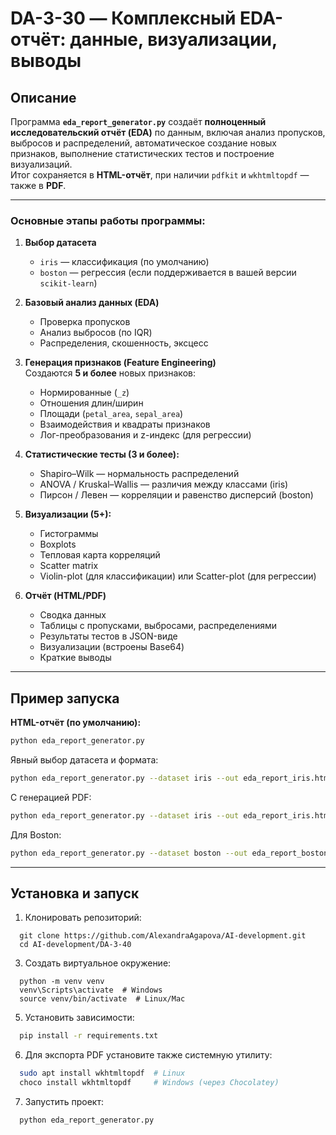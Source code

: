 
# DA-3-30 — Комплексный EDA-отчёт: данные, визуализации, выводы  

## Описание  
Программа **`eda_report_generator.py`** создаёт **полноценный исследовательский отчёт (EDA)** по данным, включая анализ пропусков, выбросов и распределений, автоматическое создание новых признаков, выполнение статистических тестов и построение визуализаций.  
Итог сохраняется в **HTML-отчёт**, при наличии `pdfkit` и `wkhtmltopdf` — также в **PDF**.

---

### Основные этапы работы программы:
1. **Выбор датасета**  
   - `iris` — классификация (по умолчанию)  
   - `boston` — регрессия (если поддерживается в вашей версии `scikit-learn`)

2. **Базовый анализ данных (EDA)**  
   - Проверка пропусков  
   - Анализ выбросов (по IQR)  
   - Распределения, скошенность, эксцесс  

3. **Генерация признаков (Feature Engineering)**  
   Создаются **5 и более** новых признаков:
   - Нормированные (`_z`)  
   - Отношения длин/ширин  
   - Площади (`petal_area`, `sepal_area`)  
   - Взаимодействия и квадраты признаков  
   - Лог-преобразования и z-индекс (для регрессии)

4. **Статистические тесты (3 и более):**  
   - Shapiro–Wilk — нормальность распределений  
   - ANOVA / Kruskal–Wallis — различия между классами (iris)  
   - Пирсон / Левен — корреляции и равенство дисперсий (boston)

5. **Визуализации (5+):**  
   - Гистограммы  
   - Boxplots  
   - Тепловая карта корреляций  
   - Scatter matrix  
   - Violin-plot (для классификации) или Scatter-plot (для регрессии)

6. **Отчёт (HTML/PDF)**  
   - Сводка данных  
   - Таблицы с пропусками, выбросами, распределениями  
   - Результаты тестов в JSON-виде  
   - Визуализации (встроены Base64)  
   - Краткие выводы  

---

## Пример запуска  
**HTML-отчёт (по умолчанию):**
```bash
python eda_report_generator.py
```

Явный выбор датасета и формата:
```bash
python eda_report_generator.py --dataset iris --out eda_report_iris.html
```

С генерацией PDF:
```bash
python eda_report_generator.py --dataset iris --out eda_report_iris.html --pdf
```

Для Boston:
```bash
python eda_report_generator.py --dataset boston --out eda_report_boston.html --pdf
```
---

## Установка и запуск 
1. Клонировать репозиторий:
```
  git clone https://github.com/AlexandraAgapova/AI-development.git
  cd AI-development/DA-3-40
```
3. Создать виртуальное окружение:
```
  python -m venv venv
  venv\Scripts\activate  # Windows
  source venv/bin/activate  # Linux/Mac
```
5. Установить зависимости:
```bash
  pip install -r requirements.txt
```
6. Для экспорта PDF установите также системную утилиту:
```bash
  sudo apt install wkhtmltopdf  # Linux
  choco install wkhtmltopdf     # Windows (через Chocolatey)
```
7. Запустить проект:
```bash
  python eda_report_generator.py
```
